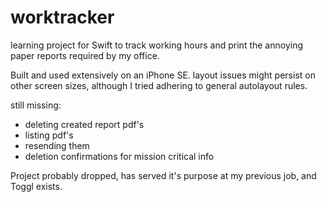 # worktracker
learning project for Swift to track working hours and print the annoying paper reports required by my office.

Built and used extensively on an iPhone SE. layout issues might persist on other screen sizes, although I tried adhering to general autolayout rules.

still missing: 
  * deleting created report pdf's
  * listing pdf's
  * resending them
  * deletion confirmations for mission critical info

Project probably dropped, has served it's purpose at my previous job, and Toggl exists.
